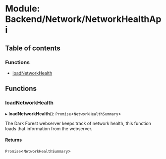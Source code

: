# Module: Backend/Network/NetworkHealthApi

## Table of contents

### Functions

- [loadNetworkHealth](Backend_Network_NetworkHealthApi.md#loadnetworkhealth)

## Functions

### loadNetworkHealth

▸ **loadNetworkHealth**(): `Promise`<`NetworkHealthSummary`\>

The Dark Forest webserver keeps track of network health, this function loads that information
from the webserver.

#### Returns

`Promise`<`NetworkHealthSummary`\>
